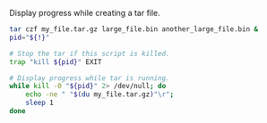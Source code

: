 Display progress while creating a tar file.
```bash
tar czf my_file.tar.gz large_file.bin another_large_file.bin &
pid="${!}"

# Stop the tar if this script is killed.
trap "kill ${pid}" EXIT

# Display progress while tar is running.
while kill -0 "${pid}" 2> /dev/null; do
    echo -ne " "$(du my_file.tar.gz)"\r";
    sleep 1
done
```